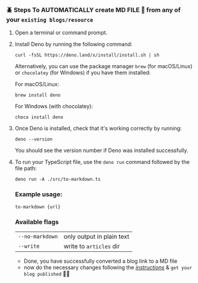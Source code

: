 
### 🪲 Steps To AUTOMATICALLY create **MD FILE** 📃 from any of your `existing blogs/resource`

   
1. Open a terminal or command prompt.

2. Install Deno by running the following command:
   ```
   curl -fsSL https://deno.land/x/install/install.sh | sh
   ```

   Alternatively, you can use the package manager `brew` (for macOS/Linux) or `chocolatey` (for Windows) if you have them installed:

   For macOS/Linux:
   ```
   brew install deno
   ```

   For Windows (with chocolatey):
   ```
   choco install deno
   ```

3. Once Deno is installed, check that it's working correctly by running:
   ```
   deno --version
   ```

   You should see the version number if Deno was installed successfully.

4. To run your TypeScript file, use the `deno run` command followed by the file path:
   ```
   deno run -A ./src/to-markdown.ts
   ```
   
   ### Example usage: 
   ```
   to-markdown {url}
   ```
   
    ### Available flags
    |     |     |
    | --- | --- |
    | `--no-markdown` | only output in plain text
    | `--write` | write to `articles` dir

    - Done, you have successfully converted a blog link to a MD file
    - now do the necessary changes following the *[instructions](https://github.com/Web3secNews/blog/#%EF%B8%8F-writing-and-submitting-a-blog)* & `get your blog published` 🥳🚀

